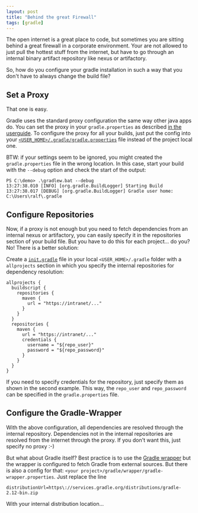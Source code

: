 ```yaml
---
layout: post
title: "Behind the great Firewall"
tags: [gradle]
---
```


The open internet is a great place to code, but sometimes you are sitting behind a great firewall in a corporate environment.
Your are not allowed to just pull the hottest stuff from the internet, but have to go through an internal binary artifact repository like nexus or artifactory.

So, how do you configure your gradle installation in such a way that you don't have to always change the build file?

## Set a Proxy

That one is easy.

Gradle uses the standard proxy configuration the same way other java apps do. You can set the proxy in your `gradle.properties` as described [in the userguide](https://docs.gradle.org/current/userguide/build_environment.html#sec:accessing_the_web_via_a_proxy).
To configure the proxy for all your builds, just put the config into your [`<USER_HOME>/.gradle/gradle.properties`](http://mrhaki.blogspot.de/2010/09/gradle-goodness-different-ways-to-set.html) file instead of the project local one.

BTW: if your settings seem to be ignored, you might created the `gradle.properties` file in the wrong location. 
In this case, start your build with the `--debug` option and check the start of the output:

```
PS C:\demo> .\gradlew.bat --debug
13:27:38.010 [INFO] [org.gradle.BuildLogger] Starting Build
13:27:38.017 [DEBUG] [org.gradle.BuildLogger] Gradle user home: C:\Users\ralf\.gradle
```

## Configure Repositories

Now, if a proxy is not enough but you need to fetch dependencies from an internal nexus or artifactory, you can easily specify it in the repositories section of your build file.
But you have to do this for each project... do you?
No! There is a better solution:

Create a [`init.gradle`](https://docs.gradle.org/current/userguide/init_scripts.html) file in your local `<USER_HOME>/.gradle` folder with a `allprojects` section in which you specify the internal repositories for dependency resolution:

```
allprojects {
  buildscript {
    repositories {
      maven {
        url = "https://intranet/..."
      }
    }
  }
  repositories {
    maven {
      url = "https://intranet/..."
      credentials {
        username = "${repo_user}"
        password = "${repo_password}"
      }
    }
  }
}
```

If you need to specify credentials for the repository, just specify them as shown in the second example.
This way, the `repo_user` and `repo_password` can be specified in the `gradle.properties` file. 

## Configure the Gradle-Wrapper

With the above configuration, all dependencies are resolved through the internal repository. Dependencies not in the internal repositories are resolved from the internet through the proxy. If you don't want this, just specify no proxy :-)

But what about Gradle itself?
Best practice is to use the [Gradle wrapper](https://docs.gradle.org/current/userguide/gradle_wrapper.html) but the wrapper is configured to fetch Gradle from external sources.
But there is also a config for that: `<your project>/gradle/wrapper/gradle-wrapper.properties`.
Just replace the line 

`distributionUrl=https\://services.gradle.org/distributions/gradle-2.12-bin.zip`

With your internal distribution location...

